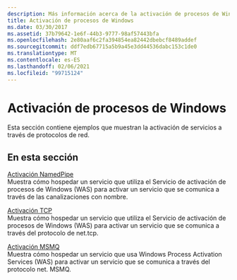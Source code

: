 ```yaml
---
description: Más información acerca de la activación de procesos de Windows
title: Activación de procesos de Windows
ms.date: 03/30/2017
ms.assetid: 37b79642-1e6f-44b3-9777-98af57443bfa
ms.openlocfilehash: 2e80aaf6c2fa394854ea82442dbebcf8489addef
ms.sourcegitcommit: ddf7edb67715a5b9a45e3dd44536dabc153c1de0
ms.translationtype: MT
ms.contentlocale: es-ES
ms.lasthandoff: 02/06/2021
ms.locfileid: "99715124"
---
```

# <a name="windows-process-activation"></a>Activación de procesos de Windows

Esta sección contiene ejemplos que muestran la activación de servicios a través de protocolos de red.  
  
## <a name="in-this-section"></a>En esta sección  

 [Activación NamedPipe](namedpipe-activation.md)  
 Muestra cómo hospedar un servicio que utiliza el Servicio de activación de procesos de Windows (WAS) para activar un servicio que se comunica a través de las canalizaciones con nombre.  
  
 [Activación TCP](tcp-activation.md)  
 Muestra cómo hospedar un servicio que utiliza el Servicio de activación de procesos de Windows (WAS) para activar un servicio que se comunica a través del protocolo de net.tcp.

 [Activación MSMQ](msmq-activation.md)  
 Muestra cómo hospedar un servicio que usa Windows Process Activation Services (WAS) para activar un servicio que se comunica a través del protocolo net. MSMQ.
